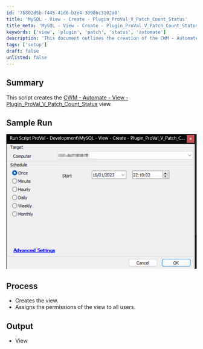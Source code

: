 ```yaml
---
id: '7b802d5b-f445-41d6-b3e4-30986c3102a0'
title: 'MySQL - View - Create - Plugin_ProVal_V_Patch_Count_Status'
title_meta: 'MySQL - View - Create - Plugin_ProVal_V_Patch_Count_Status'
keywords: ['view', 'plugin', 'patch', 'status', 'automate']
description: 'This document outlines the creation of the CWM - Automate - View - Plugin_ProVal_V_Patch_Count_Status view, detailing the process, sample run, and output involved in the setup.'
tags: ['setup']
draft: false
unlisted: false
---
```


## Summary

This script creates the [CWM - Automate - View - Plugin_ProVal_V_Patch_Count_Status](<../views/Plugin_ProVal_V_Patch_Count_Status.md>) view.

## Sample Run

![Sample Run](../../../static/img/MySQL---View---Create---Plugin_ProVal_V_Patch_Count_Status/image_1.png)

## Process

- Creates the view.
- Assigns the permissions of the view to all users.

## Output

- View



